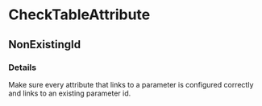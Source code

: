 ﻿---  
uid: Validator_17_1_1  
---

# CheckTableAttribute

## NonExistingId

### Details

Make sure every attribute that links to a parameter is configured correctly and links to an existing parameter id.
